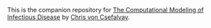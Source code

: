 This is the companion repository for [The Computational Modeling of Infectious Disease](https://www.elsevier.com/books/computational-modeling-of-infectious-diseases/csefalvay/978-0-323-95389-4) by [Chris von Csefalvay](https://chrisvoncsefalvay.com).

